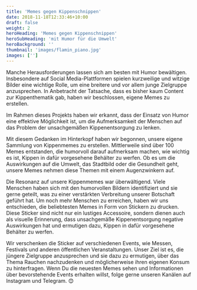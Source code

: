 ```yaml
---
title: 'Memes gegen Kippenschnippen'
date: 2018-11-18T12:33:46+10:00
draft: false
weight: 2
heroHeading: 'Memes gegen Kippenschnippen'
heroSubHeading: 'mit Humor für die Umwelt'
heroBackground: ''
thumbnail: 'images/flamin_piano.jpg'
images: ['']
---
```


Manche Herausforderungen lassen sich am besten mit Humor bewältigen. Insbesondere auf Social Media-Plattformen spielen kurzweilige und witzige Bilder eine wichtige Rolle, um eine breitere und vor allem junge Zielgruppe anzusprechen. In Anbetracht der Tatsache, dass es bisher kaum Content zur Kippenthematik gab, haben wir beschlossen, eigene Memes zu erstellen.

Im Rahmen dieses Projekts haben wir erkannt, dass der Einsatz von Humor eine effektive Möglichkeit ist, um die Aufmerksamkeit der Menschen auf das Problem der unsachgemäßen Kippenentsorgung zu lenken.

Mit diesem Gedanken im Hinterkopf haben wir begonnen, unsere eigene Sammlung von Kippenmemes zu erstellen. Mittlerweile sind über 100 Memes entstanden, die humorvoll darauf aufmerksam machen, wie wichtig es ist, Kippen in dafür vorgesehene Behälter zu werfen. Ob es um die Auswirkungen auf die Umwelt, das Stadtbild oder die Gesundheit geht, unsere Memes nehmen diese Themen mit einem Augenzwinkern auf.

Die Resonanz auf unsere Kippenmemes war überwältigend. Viele Menschen haben sich mit den humorvollen Bildern identifiziert und sie gerne geteilt, was zu einer verstärkten Verbreitung unserer Botschaft geführt hat. Um noch mehr Menschen zu erreichen, haben wir uns entschieden, die beliebtesten Memes in Form von Stickern zu drucken. Diese Sticker sind nicht nur ein lustiges Accessoire, sondern dienen auch als visuelle Erinnerung, dass unsachgemäße Kippenentsorgung negative Auswirkungen hat und ermutigen dazu, Kippen in dafür vorgesehene Behälter zu werfen.

Wir verschenken die Sticker auf verschiedenen Events, wie Messen, Festivals und anderen öffentlichen Veranstaltungen. Unser Ziel ist es, die jüngere Zielgruppe anzusprechen und sie dazu zu ermutigen, über das Thema Rauchen nachzudenken und möglicherweise ihren eigenen Konsum zu hinterfragen.
Wenn Du die neuesten Memes sehen und Informationen über bevorstehende Events erhalten willst, folge gerne unseren Kanälen auf Instagram und Telegram. 😊